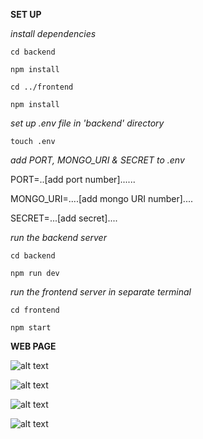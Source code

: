 **SET UP**

*install dependencies*

````cd backend````

````npm install````

````cd ../frontend````

````npm install````

*set up .env file in 'backend' directory*

````touch .env ````

*add PORT, MONGO_URI & SECRET to .env*

PORT=..[add port number]......

MONGO_URI=....[add mongo URI number]....

SECRET=...[add secret]....

*run the backend server*

````cd backend````

````npm run dev````

*run the frontend server in separate terminal*

````cd frontend````

````npm start````

**WEB PAGE**

![alt text](https://github.com/HOOLAHAN/workout_planner_app/blob/main/images/SignUp.png)

![alt text](https://github.com/HOOLAHAN/workout_planner_app/blob/main/images/Login.png)

![alt text](https://github.com/HOOLAHAN/workout_planner_app/blob/main/images/AddWorkout.png)

![alt text](https://github.com/HOOLAHAN/workout_planner_app/blob/main/images/Workouts.png)